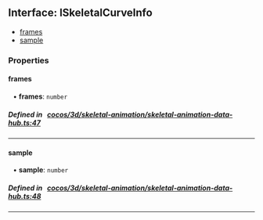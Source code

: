 ## Interface: ISkeletalCurveInfo

- [frames](#frames)
- [sample](#sample)

### Properties

#### frames

<div style="margin-left: 10px;">


• **frames**: ``number``

</div>

##### Defined in &nbsp;   [cocos/3d/skeletal-animation/skeletal-animation-data-hub.ts:47](https://github.com/cocos-creator/engine/blob/c7bf6b8a9/cocos/3d/skeletal-animation/skeletal-animation-data-hub.ts#L47)&nbsp;
___
#### sample

<div style="margin-left: 10px;">


• **sample**: ``number``

</div>

##### Defined in &nbsp;   [cocos/3d/skeletal-animation/skeletal-animation-data-hub.ts:48](https://github.com/cocos-creator/engine/blob/c7bf6b8a9/cocos/3d/skeletal-animation/skeletal-animation-data-hub.ts#L48)&nbsp;
___
